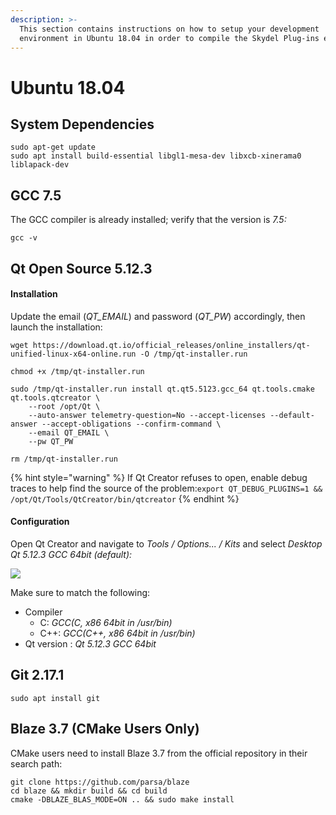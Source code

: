```yaml
---
description: >-
  This section contains instructions on how to setup your development
  environment in Ubuntu 18.04 in order to compile the Skydel Plug-ins examples.
---
```


# Ubuntu 18.04

## System Dependencies

```
sudo apt-get update
sudo apt install build-essential libgl1-mesa-dev libxcb-xinerama0 liblapack-dev
```

## GCC 7.5

The GCC compiler is already installed; verify that the version is _7.5:_

```
gcc -v
```

## Qt Open Source 5.12.3

#### Installation

Update the email (_QT\_EMAIL_) and password (_QT\_PW_) accordingly, then launch the installation:

```
wget https://download.qt.io/official_releases/online_installers/qt-unified-linux-x64-online.run -O /tmp/qt-installer.run

chmod +x /tmp/qt-installer.run

sudo /tmp/qt-installer.run install qt.qt5.5123.gcc_64 qt.tools.cmake qt.tools.qtcreator \
    --root /opt/Qt \
    --auto-answer telemetry-question=No --accept-licenses --default-answer --accept-obligations --confirm-command \
    --email QT_EMAIL \
    --pw QT_PW

rm /tmp/qt-installer.run
```

{% hint style="warning" %}
If Qt Creator refuses to open, enable debug traces to help find the source of the problem:`export QT_DEBUG_PLUGINS=1 && /opt/Qt/Tools/QtCreator/bin/qtcreator`
{% endhint %}

#### Configuration

Open Qt Creator and navigate to _Tools / Options... / Kits_ and select _Desktop Qt 5.12.3 GCC 64bit (default):_

![](../.gitbook/assets/ub\_config\_qt\_1.png)

Make sure to match the following:

* Compiler
  * C: _GCC(C, x86 64bit in /usr/bin)_
  * C++: _GCC(C++, x86 64bit in /usr/bin)_
* Qt version : _Qt 5.12.3 GCC 64bit_

## Git 2.17.1

```
sudo apt install git
```

## Blaze 3.7 (CMake Users Only)

CMake users need to install Blaze 3.7 from the official repository in their search path:

```
git clone https://github.com/parsa/blaze
cd blaze && mkdir build && cd build
cmake -DBLAZE_BLAS_MODE=ON .. && sudo make install
```
